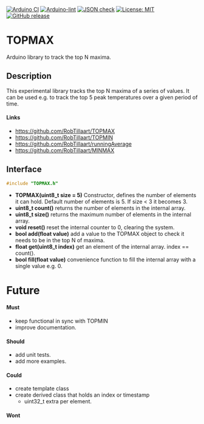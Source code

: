 
[![Arduino CI](https://github.com/RobTillaart/TOPMAX/workflows/Arduino%20CI/badge.svg)](https://github.com/marketplace/actions/arduino_ci)
[![Arduino-lint](https://github.com/RobTillaart/TOPMAX/actions/workflows/arduino-lint.yml/badge.svg)](https://github.com/RobTillaart/TOPMAX/actions/workflows/arduino-lint.yml)
[![JSON check](https://github.com/RobTillaart/TOPMAX/actions/workflows/jsoncheck.yml/badge.svg)](https://github.com/RobTillaart/TOPMAX/actions/workflows/jsoncheck.yml)
[![License: MIT](https://img.shields.io/badge/license-MIT-green.svg)](https://github.com/RobTillaart/TOPMAX/blob/master/LICENSE)
[![GitHub release](https://img.shields.io/github/release/RobTillaart/TOPMAX.svg?maxAge=3600)](https://github.com/RobTillaart/TOPMAX/releases)


# TOPMAX

Arduino library to track the top N maxima.

## Description

This experimental library tracks the top N maxima of a series of values. 
It can be used e.g. to track the top 5 peak temperatures over a given 
period of time.


#### Links

- https://github.com/RobTillaart/TOPMAX
- https://github.com/RobTillaart/TOPMIN
- https://github.com/RobTillaart/runningAverage
- https://github.com/RobTillaart/MINMAX


## Interface

```cpp
#include "TOPMAX.h"
```

- **TOPMAX(uint8_t size = 5)** Constructor, defines the number of elements it can hold.
Default number of elements is 5. If size < 3 it becomes 3.
- **uint8_t count()** returns the number of elements in the internal array.
- **uint8_t size()** returns the maximum number of elements in the internal array. 
- **void reset()** reset the internal counter to 0, clearing the system.
- **bool add(float value)** add a value to the TOPMAX object to check it needs to be in the top N of maxima.
- **float get(uint8_t index)** get an element of the internal array.
index == count().
- **bool fill(float value)** convenience function to fill the internal array 
with a single value e.g. 0.


# Future

#### Must

- keep functional in sync with TOPMIN
- improve documentation.


#### Should

- add unit tests.
- add more examples.


#### Could

- create template class
- create derived class that holds an index or timestamp
  - uint32_t extra per element.


#### Wont


